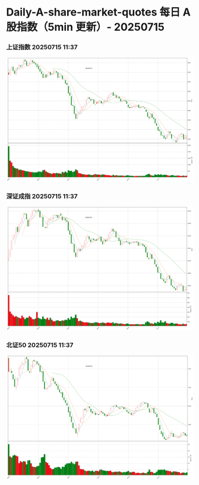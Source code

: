 
# Daily-A-share-market-quotes 每日 A 股指数（5min 更新）- 20250715

### 上证指数 20250715 11:37
![](./fig/2025/7/20250715-sh000001.png)

### 深证成指 20250715 11:37
![](./fig/2025/7/20250715-sz399001.png)

### 北证50 20250715 11:37
![](./fig/2025/7/20250715-bj899050.png)
